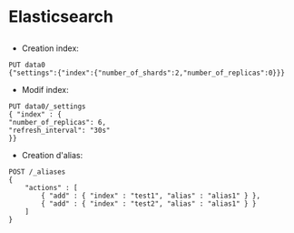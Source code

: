 # Elasticsearch

## 

* Creation index:
```
PUT data0
{"settings":{"index":{"number_of_shards":2,"number_of_replicas":0}}}
```

* Modif index:
```
PUT data0/_settings
{ "index" : {
"number_of_replicas": 6,
"refresh_interval": "30s"
}}
```

* Creation d'alias:
```
POST /_aliases
{
    "actions" : [
        { "add" : { "index" : "test1", "alias" : "alias1" } },
        { "add" : { "index" : "test2", "alias" : "alias1" } }
    ]
}
```









